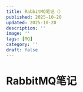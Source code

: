 ```yaml
---
title: RabbitMQ笔记（）
published: 2025-10-20
updated: 2025-10-20
description: ''
image: ''
tags: [MQ]
category: ''
draft: false 
---
```


# RabbitMQ笔记

